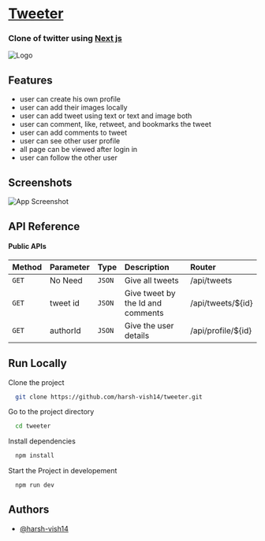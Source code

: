 
# [Tweeter](https://tweeter-hv.vercel.app/)

### Clone of twitter using [Next js](https://nextjs.org)
![Logo](https://tweeter-hv.vercel.app/_next/image?url=%2Flogos%2Ftweeter.svg&w=128&q=100)

    
## Features

- user can create his own profile
- user can add their images locally
- user can add tweet using text or text and image both
- user can comment, like, retweet, and bookmarks the tweet
- user can add comments to tweet
- user can see other user profile
- all page can be viewed after login in
- user can follow the other user
## Screenshots

![App Screenshot](https://firebasestorage.googleapis.com/v0/b/images-to-link-converter.appspot.com/o/images%2F4l0vYB9kmascreencapture-tweeter-hv-vercel-app-2021-06-22-14_12_14.png?alt=media&token=eb45c376-ba43-4301-8606-0f2628cf27f4)

  
## API Reference

#### Public APIs
|Method| Parameter | Type     | Description                |Router  |
|:--| :-------- | :------- | :------------------------- |:-------|
|`GET`|No Need | `JSON` | Give all tweets | /api/tweets      |
|`GET`|tweet id| `JSON` | Give tweet by the Id and comments| /api/tweets/${id}|
|`GET`|authorId| `JSON`| Give the user details| /api/profile/${id}|


## Run Locally

Clone the project

```bash
  git clone https://github.com/harsh-vish14/tweeter.git
```

Go to the project directory

```bash
  cd tweeter
```

Install dependencies

```bash
  npm install
```

Start the Project in developement

```bash
  npm run dev
```

  
## Authors

- [@harsh-vish14](https://github.com/harsh-vish14)

  
